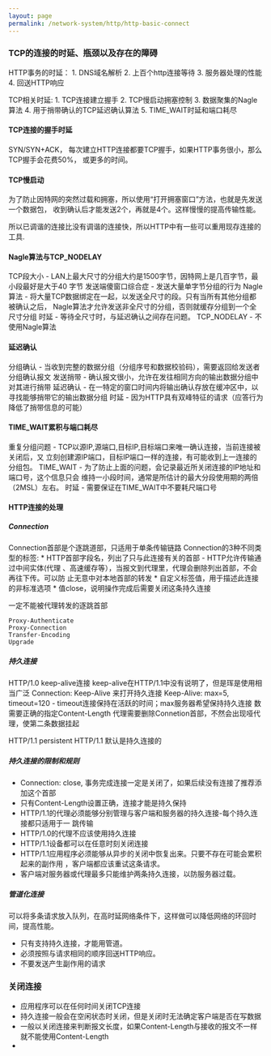 ```yaml
---
layout: page
permalink: /network-system/http/http-basic-connect
---
```


### TCP的连接的时延、瓶颈以及存在的障碍
HTTP事务的时延：
    1. DNS域名解析
    2. 上百个http连接等待
    3. 服务器处理的性能
    4. 回送HTTP响应

TCP相关时延:
    1. TCP连接建立握手
    2. TCP慢启动拥塞控制
    3. 数据聚集的Nagle算法
    4. 用于捎带确认的TCP延迟确认算法
    5. TIME_WAIT时延和端口耗尽

#### TCP连接的握手时延
SYN/SYN+ACK， 每次建立HTTP连接都要TCP握手，如果HTTP事务很小，那么TCP握手会花费50%，
或更多的时间。


#### TCP慢启动
为了防止因特网的突然过载和拥塞，所以使用“打开拥塞窗口”方法，也就是先发送一个数据包，
收到确认后才能发送2个，再就是4个。这样慢慢的提高传输性能。

所以已调谐的连接比没有调谐的连接快，所以HTTP中有一些可以重用现存连接的工具.

#### Nagle算法与TCP_NODELAY
TCP段大小 - LAN上最大尺寸的分组大约是1500字节，因特网上是几百字节，最小段最好是大于40
    字节
发送端傻窗口综合症 - 发送大量单字节分组的行为
Nagle算法 - 将大量TCP数据绑定在一起，以发送全尺寸的段。只有当所有其他分组都被确认之后，
    Nagle算法才允许发送非全尺寸的分组，否则就缓存分组到一个全尺寸分组
时延      - 等待全尺寸时，与延迟确认之间存在问题。
TCP_NODELAY - 不使用Nagle算法

#### 延迟确认
分组确认 - 当收到完整的数据分组（分组序号和数据校验码），需要返回给发送者分组确认报文
发送捎带 - 确认报文很小，允许在发往相同方向的输出数据分组中对其进行捎带
延迟确认 - 在一特定的窗口时间内将输出确认存放在缓冲区中，以寻找能够捎带它的输出数据分组
时延     - 因为HTTP具有双峰特征的请求（应答行为降低了捎带信息的可能）

#### TIME_WAIT累积与端口耗尽
重复分组问题 - TCP以源IP,源端口,目标IP,目标端口来唯一确认连接，当前连接被关闭后，又
    立刻创建源IP端口，目标IP端口一样的连接，有可能收到上一连接的分组包。
TIME_WAIT - 为了防止上面的问题，会记录最近所关闭连接的IP地址和端口号，这个信息只会
    维持一小段时间，通常是所估计的最大分段使用期的两倍（2MSL）左右。
时延 - 需要保证在TIME_WAIT中不要耗尺端口号

#### HTTP连接的处理

##### Connection
Connection首部是个逐跳道部，只适用于单条传输链路
Connection的3种不同类型的标签:
    * HTTP首部字段名，列出了只与此连接有关的首部 - HTTP允许传输通过中间实体(代理
        、高速缓存等），当报文到代理里，代理会删除列出首部，不会再往下传。可以防
        止无意中对本地首部的转发
    * 自定义标签值，用于描述此连接的非标准选项
    * 值close，说明操作完成后需要关闭这条持久连接

一定不能被代理转发的逐跳首部

    Proxy-Authenticate
    Proxy-Connection
    Transfer-Encoding
    Upgrade

##### 持久连接
HTTP/1.0 keep-alive连接
keep-alive在HTTP/1.1中没有说明了，但是珲是使用相当广泛
Connection: Keep-Alive 来打开持久连接
Keep-Alive: max=5, timeout=120 - timeout连接保持在活跃的时间；max服务器希望保持持久连接
    数
需要正确的指定Content-Length
代理需要删除Connetion首部，不然会出现哑代理，使第二条数据挂起


HTTP/1.1 persistent
HTTP/1.1 默认是持久连接的

##### 持久连接的限制和规则
* Connection: close, 事务完成连接一定是关闭了，如果后续没有连接了推荐添加这个首部
* 只有Content-Length设置正确，连接才能是持久保持
* HTTP/1.1的代理必须能够分别管理与客户端和服务器的持久连接-每个持久连接都只适用于一
    跳传输
* HTTP/1.0的代理不应该使用持久连接
* HTTP/1.1设备都可以在任意时刻关闭连接
* HTTP/1.1应用程序必须能够从异步的关闭中恢复出来。只要不存在可能会累积起来的副作用
    ，客户端都应该重试这条请求。
* 客户端对服务器或代理最多只能维护两条持久连接，以防服务器过载。

##### 管道化连接
可以将多条请求放入队列，在高时延网络条件下，这样做可以降低网络的环回时间，提高性能。

* 只有支持持久连接，才能用管道。
* 必须按照与请求相同的顺序回送HTTP响应。
* 不要发送产生副作用的请求

### 关闭连接
* 应用程序可以在任何时间关闭TCP连接
* 持久连接一般会在空闲状态时关闭，但是关闭时无法确定客户端是否在写数据
* 一般以关闭连接来判断报文长度，如果Content-Length与接收的报文不一样就不能使用Content-Length
* 
